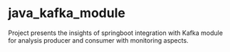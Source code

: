 # java_kafka_module
Project presents the insights of springboot integration with Kafka module for analysis producer and consumer with monitoring aspects.
